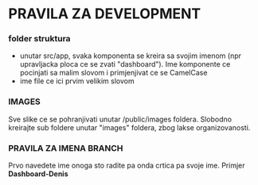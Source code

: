 # PRAVILA ZA DEVELOPMENT 

### folder struktura

- unutar src/app, svaka komponenta se kreira sa svojim imenom (npr upravljacka ploca ce se zvati "dashboard"). Ime komponente ce pocinjati sa malim slovom i primjenjivat ce se CamelCase 
- ime file ce ici prvim velikim slovom 

### IMAGES

Sve slike ce se pohranjivati unutar /public/images foldera. Slobodno kreirajte sub foldere unutar "images" foldera, zbog lakse organizovanosti. 

### PRAVILA ZA IMENA BRANCH 

Prvo navedete ime onoga sto radite pa onda crtica pa svoje ime. Primjer </br> <b>Dashboard-Denis</b>
